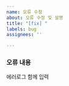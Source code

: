 ```yaml
---
name: 오류 수정
about: 오류 수정 및 설명
title: "[fix] "
labels: bug
assignees: ''

---
```


### 오류 내용
에러로그 함께 입력  
<br>
